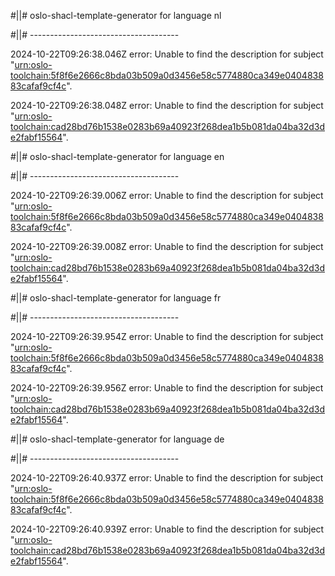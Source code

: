 #||# oslo-shacl-template-generator for language nl  

#||# -------------------------------------  

2024-10-22T09:26:38.046Z error: Unable to find the description for subject "[urn:oslo-toolchain:5f8f6e2666c8bda03b509a0d3456e58c5774880ca349e040483883cafaf9cf4c](all-vrachtwagenParkeren-ap.jsonld#L5058)".

2024-10-22T09:26:38.048Z error: Unable to find the description for subject "[urn:oslo-toolchain:cad28bd76b1538e0283b69a40923f268dea1b5b081da04ba32d3de2fabf15564](all-vrachtwagenParkeren-ap.jsonld#L5077)".

#||# oslo-shacl-template-generator for language en  

#||# -------------------------------------  

2024-10-22T09:26:39.006Z error: Unable to find the description for subject "[urn:oslo-toolchain:5f8f6e2666c8bda03b509a0d3456e58c5774880ca349e040483883cafaf9cf4c](all-vrachtwagenParkeren-ap.jsonld#L5058)".

2024-10-22T09:26:39.008Z error: Unable to find the description for subject "[urn:oslo-toolchain:cad28bd76b1538e0283b69a40923f268dea1b5b081da04ba32d3de2fabf15564](all-vrachtwagenParkeren-ap.jsonld#L5077)".

#||# oslo-shacl-template-generator for language fr  

#||# -------------------------------------  

2024-10-22T09:26:39.954Z error: Unable to find the description for subject "[urn:oslo-toolchain:5f8f6e2666c8bda03b509a0d3456e58c5774880ca349e040483883cafaf9cf4c](all-vrachtwagenParkeren-ap.jsonld#L5058)".

2024-10-22T09:26:39.956Z error: Unable to find the description for subject "[urn:oslo-toolchain:cad28bd76b1538e0283b69a40923f268dea1b5b081da04ba32d3de2fabf15564](all-vrachtwagenParkeren-ap.jsonld#L5077)".

#||# oslo-shacl-template-generator for language de  

#||# -------------------------------------  

2024-10-22T09:26:40.937Z error: Unable to find the description for subject "[urn:oslo-toolchain:5f8f6e2666c8bda03b509a0d3456e58c5774880ca349e040483883cafaf9cf4c](all-vrachtwagenParkeren-ap.jsonld#L5058)".

2024-10-22T09:26:40.939Z error: Unable to find the description for subject "[urn:oslo-toolchain:cad28bd76b1538e0283b69a40923f268dea1b5b081da04ba32d3de2fabf15564](all-vrachtwagenParkeren-ap.jsonld#L5077)".

